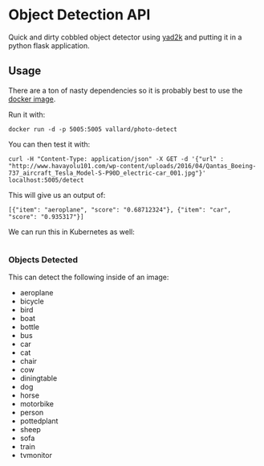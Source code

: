 # Object Detection API

Quick and dirty cobbled object detector using [yad2k](https://github.com/allanzelener/YAD2K) and putting it in a python flask application.  

## Usage

There are a ton of nasty dependencies so it is probably best to use the [docker image](https://hub.docker.com/r/vallard/photo-detect).

Run it with:

```
docker run -d -p 5005:5005 vallard/photo-detect
```

You can then test it with:

```
curl -H "Content-Type: application/json" -X GET -d '{"url" : "http://www.havayolu101.com/wp-content/uploads/2016/04/Qantas_Boeing-737_aircraft_Tesla_Model-S-P90D_electric-car_001.jpg"}' localhost:5005/detect
```

This will give us an output of:

```
[{"item": "aeroplane", "score": "0.68712324"}, {"item": "car", "score": "0.935317"}]
```

We can run this in Kubernetes as well: 

```

```

### Objects Detected

This can detect the following inside of an image:

* aeroplane
* bicycle
* bird
* boat
* bottle
* bus
* car
* cat
* chair
* cow
* diningtable
* dog
* horse
* motorbike
* person
* pottedplant
* sheep
* sofa
* train
* tvmonitor
